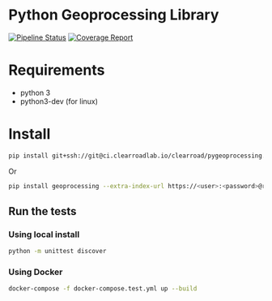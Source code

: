 # Python Geoprocessing Library

[![Pipeline Status](https://ci.clearroadlab.io/clearroad/pygeoprocessing/badges/master/pipeline.svg)](https://ci.clearroadlab.io/clearroad/pygeoprocessing/commits/master)
[![Coverage Report](https://ci.clearroadlab.io/clearroad/pygeoprocessing/badges/master/coverage.svg)](https://ci.clearroadlab.io/clearroad/pygeoprocessing/commits/master)

# Requirements

* python 3
* python3-dev (for linux)

# Install

```bash
pip install git+ssh://git@ci.clearroadlab.io/clearroad/pygeoprocessing.git
```
Or
```bash
pip install geoprocessing --extra-index-url https://<user>:<password>@registry.clearroadlab.io/simple/
```

## Run the tests

### Using local install

```bash
python -m unittest discover
```

### Using Docker

```bash
docker-compose -f docker-compose.test.yml up --build
```
